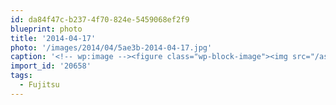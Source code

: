 ```yaml
---
id: da84f47c-b237-4f70-824e-5459068ef2f9
blueprint: photo
title: '2014-04-17'
photo: '/images/2014/04/5ae3b-2014-04-17.jpg'
caption: '<!-- wp:image --><figure class="wp-block-image"><img src="/assets/images/2014/04/5ae3b-2014-04-17.jpg" /></figure><!-- /wp:image --><!-- wp:paragraph --><p>#tbt Karaoke days in Edmonton at the druid with team #Fujitsu. Yes that''s hair, yes those are frosted tips</p><!-- /wp:paragraph -->'
import_id: '20658'
tags:
  - Fujitsu
---
```

